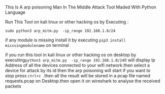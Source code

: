 This Is A arp poisoning  Man In The Middle Attack Tool Maded With Python Language

Run This Tool on kali linux or other hacking os by Executing :

```sudo python3 arp_mitm.py  -ip_range 192.168.1.0/24 ```


if any module is missing install it by executing
```pip3 install misssingmodulename``` on terminal

if you run this tool in kali linux or other hacking os on desktop by executing``` python3 arp_mitm.py  -ip_range 192.168.1.0/24 ```it will display Ip Address of all the devices connected to your wifi network.then select a device for attack by its
id then the arp poisoning will start if you want to stop press ```ctrl+c ```.then all the result will be stored in a pcap file named requests.pcap on Desktop.then open it on wireshark to analyse the received packets
